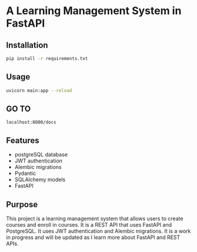 # A Learning Management System in FastAPI

## Installation

```bash
pip install -r requirements.txt
```

## Usage

```bash
uvicorn main:app --reload
```

## GO TO
``` 
localhost:8000/docs
```

## Features
- postgreSQL database
- JWT authentication
- Alembic migrations
- Pydantic
- SQLAlchemy models
- FastAPI

## Purpose
This project is a learning management system that allows users to create courses and enroll in courses. It is a REST API that uses FastAPI and PostgreSQL. It uses JWT authentication and Alembic migrations.
It is a work in progress and will be updated as I learn more about FastAPI and REST APIs.